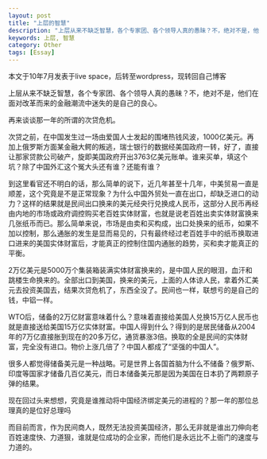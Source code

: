 ```yaml
---
layout: post
title: "上层的智慧"
description: "上层从来不缺乏智慧，各个专家团、各个领导人真的愚昧？不，绝对不是，他们在面对改革而来的金融潮流中迷失的是自己的良心"
keywords: 上层, 智慧
category: Other
tags: [Essay]
---
```


本文于10年7月发表于live space，后转至wordpress，现转回自己博客

上层从来不缺乏智慧，各个专家团、各个领导人真的愚昧？不，绝对不是，他们在面对改革而来的金融潮流中迷失的是自己的良心。

再来谈谈那一年的所谓的次贷危机。

<!-- more -->
次贷之前，在中国发生过一场由爱国人士发起的围堵热钱风波，1000亿美元。再加上俄罗斯方面某金融大鳄的叛逃，瑞士银行的数据经美国政府一转，好了，直接让那家贷款公司破产，旋即美国政府开出3763亿美元账单。谁来买单，填这个坑？除了中国外汇这个冤大头还有谁？还能有谁？

到这里看官还不明白的话，那么简单的说下，近几年甚至十几年，中美贸易一直是顺差，这个究竟是不是正常现象？为什么中国外贸处一直在出口，却缺乏进口的动力？这样的结果就是民间出口换来的美元经央行兑换成人民币，这部分人民币再经由内地的市场或政府调控购买老百姓实体财富，也就是说老百姓出卖实体财富换来几张纸币而已。那么简单来说，市场是由卖和买构成，出口处换来的纸币，如果不加以控制，那么通胀的发生是显而易见的，只有最终经过老百姓手中的纸币换取进口进来的美国实体财富后，才能真正的控制住国内通胀的趋势，买和卖才能真正的平衡。

2万亿美元是5000万个集装箱装满实体财富换来的，是中国人民的眼泪，血汗和跳楼生命换来的。全部出口到美国，换来的美元，上面的人体谅人民，拿着外汇美元去投资美国去，结果次贷危机了，东西全没了。民间也一样，联想亏的是自己的钱，中铝一样。

WTO后，储备的2万亿财富意味着什么？意味着直接给美国人兑换15万亿人民币也就是直接送给美国15万亿实体财富。中国人得到什么？得到的是居民储备从2004年的7万亿直接胀到现在的20多万亿，通货暴涨3倍。换取的全是民间的实体财富，完全没有进口。物价上涨几倍了？中国人都成了“坚强的中国人”。

很多人都觉得储备美元是一种战略。可是世界上各国首脑为什么不储备？俄罗斯、印度等国家才储备几百亿美元，而日本储备美元那是因为美国在日本扔了两颗原子弹的结果。

现在回过头来想想，究竟是谁推动将中国经济绑定美元的进程的？那一年的那位总理真的是位好总理吗

而目前而言，作为民间商人，既然无法投资美国经济，那么无非就是谁出刀伸向老百姓速度快、力道狠，谁就是位成功的企业家，而他们是永远比不上衙门的速度与力道的。
